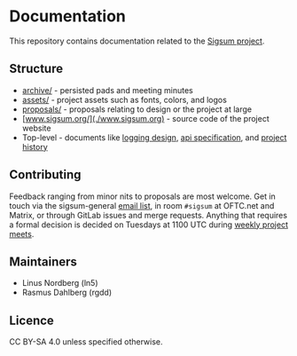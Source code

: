 # Documentation

This repository contains documentation related to the [Sigsum project][].

[Sigsum project]: https://www.sigsum.org/

## Structure

  - [archive/](./archive) - persisted pads and meeting minutes
  - [assets/](./assets) - project assets such as fonts, colors, and logos
  - [proposals/](./proposals) - proposals relating to design or the project at large
  - [www.sigsum.org/](./www.sigsum.org) - source code of the project website
  - Top-level - documents like [logging design](./design.md),
    [api specification](./log.md), and [project history](HISTORY.md)

## Contributing

Feedback ranging from minor nits to proposals are most welcome.  Get in touch
via the sigsum-general [email list][], in room `#sigsum` at OFTC.net and Matrix,
or through GitLab issues and merge requests.  Anything that requires a formal
decision is decided on Tuesdays at 1100 UTC during [weekly project meets][].

[email list]: https://lists.sigsum.org/
[weekly project meets]: https://meet.sigsum.org/sigsum

## Maintainers

  - Linus Nordberg (ln5)
  - Rasmus Dahlberg (rgdd)

## Licence

CC BY-SA 4.0 unless specified otherwise.
